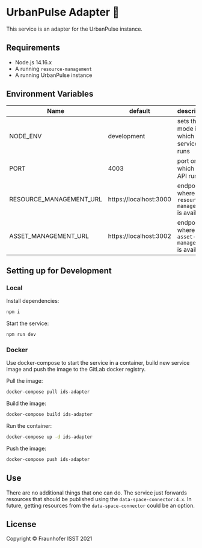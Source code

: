 # UrbanPulse Adapter 🔌

This service is an adapter for the UrbanPulse instance.

## Requirements

+ Node.js 14.16.x
+ A running `resource-management`
+ A running UrbanPulse instance

## Environment Variables

|Name|default|description|
|---|---|---|
|NODE_ENV|development|sets the mode in which the service runs|
|PORT|4003|port on which the API runs|
|RESOURCE_MANAGEMENT_URL|https://localhost:3000|endpoint where the `resource-management` is available|
|ASSET_MANAGEMENT_URL|https://localhost:3002|endpoint where the `asset-management` is available|

## Setting up for Development

### Local

Install dependencies:

```sh
npm i
```

Start the service:

```sh
npm run dev
```

### Docker

Use docker-compose to start the service in a container, build new service image and push the image to the GitLab docker registry.

Pull the image:

```sh
docker-compose pull ids-adapter
```

Build the image:

```sh
docker-compose build ids-adapter
```

Run the container:

```sh
docker-compose up -d ids-adapter
```

Push the image:

```sh
docker-compose push ids-adapter
```

## Use

There are no additional things that one can do. The service just forwards resources that should be published using the `data-space-connector:4.x`. In future, getting resources from the `data-space-connector` could be an option.

## License

Copyright © Fraunhofer ISST 2021
